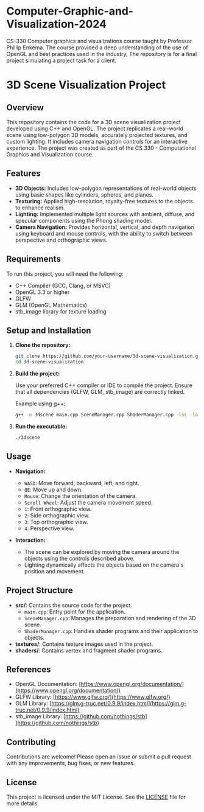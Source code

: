 # Computer-Graphic-and-Visualization-2024
CS-330 Computer graphics and visualizations course taught by Professor Phillip Enkema. The course provided a deep understanding of the use of OpenGL and best practices used in the industry, The repository is for a final project simulating a project task for a client.


# 3D Scene Visualization Project

## Overview

This repository contains the code for a 3D scene visualization project developed using C++ and OpenGL. The project replicates a real-world scene using low-polygon 3D models, accurately projected textures, and custom lighting. It includes camera navigation controls for an interactive experience. The project was created as part of the CS 330 - Computational Graphics and Visualization course.

## Features

- **3D Objects:** Includes low-polygon representations of real-world objects using basic shapes like cylinders, spheres, and planes.
- **Texturing:** Applied high-resolution, royalty-free textures to the objects to enhance realism.
- **Lighting:** Implemented multiple light sources with ambient, diffuse, and specular components using the Phong shading model.
- **Camera Navigation:** Provides horizontal, vertical, and depth navigation using keyboard and mouse controls, with the ability to switch between perspective and orthographic views.

## Requirements

To run this project, you will need the following:

- C++ Compiler (GCC, Clang, or MSVC)
- OpenGL 3.3 or higher
- GLFW
- GLM (OpenGL Mathematics)
- stb_image library for texture loading

## Setup and Installation

1. **Clone the repository:**

    ```bash
    git clone https://github.com/your-username/3d-scene-visualization.git
    cd 3d-scene-visualization
    ```

2. **Build the project:**

    Use your preferred C++ compiler or IDE to compile the project. Ensure that all dependencies (GLFW, GLM, stb_image) are correctly linked.

    Example using g++:

    ```bash
    g++ -o 3dscene main.cpp SceneManager.cpp ShaderManager.cpp -lGL -lGLU -lglfw
    ```

3. **Run the executable:**

    ```bash
    ./3dscene
    ```

## Usage

- **Navigation:**
  - `WASD`: Move forward, backward, left, and right.
  - `QE`: Move up and down.
  - `Mouse`: Change the orientation of the camera.
  - `Scroll Wheel`: Adjust the camera movement speed.
  - `1`: Front orthographic view.
  - `2`: Side orthographic view.
  - `3`: Top orthographic view.
  - `4`: Perspective view.

- **Interaction:**
  - The scene can be explored by moving the camera around the objects using the controls described above.
  - Lighting dynamically affects the objects based on the camera's position and movement.

## Project Structure

- **src/**: Contains the source code for the project.
  - `main.cpp`: Entry point for the application.
  - `SceneManager.cpp`: Manages the preparation and rendering of the 3D scene.
  - `ShaderManager.cpp`: Handles shader programs and their application to objects.
- **textures/**: Contains texture images used in the project.
- **shaders/**: Contains vertex and fragment shader programs.

## References

- OpenGL Documentation: [https://www.opengl.org/documentation/](https://www.opengl.org/documentation/)
- GLFW Library: [https://www.glfw.org/](https://www.glfw.org/)
- GLM Library: [https://glm.g-truc.net/0.9.9/index.html](https://glm.g-truc.net/0.9.9/index.html)
- stb_image Library: [https://github.com/nothings/stb](https://github.com/nothings/stb)

## Contributing

Contributions are welcome! Please open an issue or submit a pull request with any improvements, bug fixes, or new features.

## License

This project is licensed under the MIT License. See the [LICENSE](LICENSE) file for more details.

